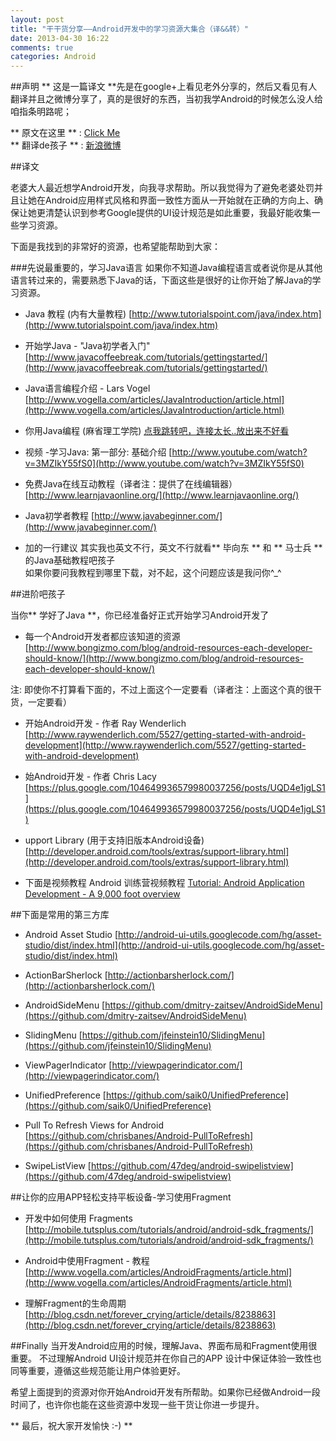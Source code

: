 ```yaml
---
layout: post
title: "干干货分享——Android开发中的学习资源大集合（译&&转）"
date: 2013-04-30 16:22
comments: true
categories: Android
---
```



##声明
** 这是一篇译文 **先是在google+上看见老外分享的，然后又看见有人翻译并且之微博分享了，真的是很好的东西，当初我学Android的时候怎么没人给咱指条明路呢； 
 
** 原文在这里 ** : [Click Me](https://plus.google.com/112950854346918395328/posts/Qex6Ae6zhZW)  
** 翻译de孩子 ** : [新浪微博](http://weibo.com/206267869)


##译文

老婆大人最近想学Android开发，向我寻求帮助。所以我觉得为了避免老婆处罚并且让她在Android应用样式风格和界面一致性方面从一开始就在正确的方向上、确保让她更清楚认识到参考Google提供的UI设计规范是如此重要，我最好能收集一些学习资源。

下面是我找到的非常好的资源，也希望能帮助到大家：

###先说最重要的，学习Java语言
如果你不知道Java编程语言或者说你是从其他语言转过来的，需要熟悉下Java的话，下面这些是很好的让你开始了解Java的学习资源。

 - Java 教程 (内有大量教程)
[http://www.tutorialspoint.com/java/index.htm](http://www.tutorialspoint.com/java/index.htm)

<!-- more -->

 - 开始学Java - "Java初学者入门"
[http://www.javacoffeebreak.com/tutorials/gettingstarted/](http://www.javacoffeebreak.com/tutorials/gettingstarted/)

 - Java语言编程介绍 - Lars Vogel
[http://www.vogella.com/articles/JavaIntroduction/article.html](http://www.vogella.com/articles/JavaIntroduction/article.html)

 - 你用Java编程 (麻省理工学院)
[点我跳转吧，连接太长..放出来不好看](http://ocw.mit.edu/courses/electrical-engineering-and-computer-science/6-092-introduction-to-programming-in-java-january-iap-2010/index.htm)

 - 视频 -学习Java: 第一部分: 基础介绍
[http://www.youtube.com/watch?v=3MZIkY55fS0](http://www.youtube.com/watch?v=3MZIkY55fS0)

 - 免费Java在线互动教程（译者注：提供了在线编辑器）
[http://www.learnjavaonline.org/](http://www.learnjavaonline.org/)

 - Java初学者教程
[http://www.javabeginner.com/](http://www.javabeginner.com/)


 - 加的一行建议
其实我也英文不行，英文不行就看** 毕向东 ** 和 ** 马士兵 ** 的Java基础教程吧孩子  
如果你要问我教程到哪里下载，对不起，这个问题应该是我问你^_^


##进阶吧孩子

当你** 学好了Java **，你已经准备好正式开始学习Android开发了

 - 每一个Android开发者都应该知道的资源
[http://www.bongizmo.com/blog/android-resources-each-developer-should-know/](http://www.bongizmo.com/blog/android-resources-each-developer-should-know/)

注: 即使你不打算看下面的，不过上面这个一定要看（译者注：上面这个真的很干货，一定要看）

 - 开始Android开发 - 作者 Ray Wenderlich
[http://www.raywenderlich.com/5527/getting-started-with-android-development](http://www.raywenderlich.com/5527/getting-started-with-android-development)

 - 始Android开发 - 作者 Chris Lacy
[https://plus.google.com/104649936579980037256/posts/UQD4e1jgLS1](https://plus.google.com/104649936579980037256/posts/UQD4e1jgLS1)

 - upport Library (用于支持旧版本Android设备)
[http://developer.android.com/tools/extras/support-library.html](http://developer.android.com/tools/extras/support-library.html)

 - 下面是视频教程
Android 训练营视频教程
[Tutorial: Android Application Development - A 9,000 foot overview](http://www.youtube.com/watch?v=Mf7z_mrce00&list=SPE953C0B85B50AB62)


##下面是常用的第三方库

 - Android Asset Studio
 [http://android-ui-utils.googlecode.com/hg/asset-studio/dist/index.html](http://android-ui-utils.googlecode.com/hg/asset-studio/dist/index.html)

 - ActionBarSherlock
[http://actionbarsherlock.com/](http://actionbarsherlock.com/)

 - AndroidSideMenu
[https://github.com/dmitry-zaitsev/AndroidSideMenu](https://github.com/dmitry-zaitsev/AndroidSideMenu)

 - SlidingMenu
 [https://github.com/jfeinstein10/SlidingMenu](https://github.com/jfeinstein10/SlidingMenu)

 - ViewPagerIndicator
[http://viewpagerindicator.com/](http://viewpagerindicator.com/)

 - UnifiedPreference
 [https://github.com/saik0/UnifiedPreference](https://github.com/saik0/UnifiedPreference)

 - Pull To Refresh Views for Android
[https://github.com/chrisbanes/Android-PullToRefresh](https://github.com/chrisbanes/Android-PullToRefresh)

 - SwipeListView
 [https://github.com/47deg/android-swipelistview](https://github.com/47deg/android-swipelistview)


##让你的应用APP轻松支持平板设备-学习使用Fragment 

 - 开发中如何使用 Fragments
[http://mobile.tutsplus.com/tutorials/android/android-sdk_fragments/](http://mobile.tutsplus.com/tutorials/android/android-sdk_fragments/)

 - Android中使用Fragment - 教程
[http://www.vogella.com/articles/AndroidFragments/article.html](http://www.vogella.com/articles/AndroidFragments/article.html)

- 理解Fragment的生命周期
[http://blog.csdn.net/forever_crying/article/details/8238863](http://blog.csdn.net/forever_crying/article/details/8238863)

##Finally
当开发Android应用的时候，理解Java、界面布局和Fragment使用很重要。
不过理解Android UI设计规范并在你自己的APP 设计中保证体验一致性也同等重要，遵循这些规范能让用户体验更好。

希望上面提到的资源对你开始Android开发有所帮助。如果你已经做Android一段时间了，也许你也能在这些资源中发现一些干货让你进一步提升。

** 最后，祝大家开发愉快 :-) ** 
